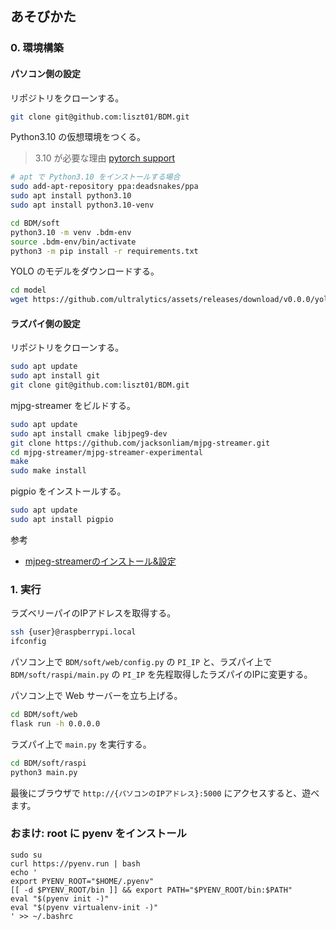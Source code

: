 ## あそびかた

### 0. 環境構築

#### パソコン側の設定

リポジトリをクローンする。

```bash
git clone git@github.com:liszt01/BDM.git
```

Python3.10 の仮想環境をつくる。

> 3.10 が必要な理由
> [pytorch support](https://stackoverflow.com/questions/75417119/how-to-find-what-is-the-latest-version-of-python-that-pytorch)


```bash
# apt で Python3.10 をインストールする場合
sudo add-apt-repository ppa:deadsnakes/ppa
sudo apt install python3.10
sudo apt install python3.10-venv
```

```bash
cd BDM/soft
python3.10 -m venv .bdm-env
source .bdm-env/bin/activate
python3 -m pip install -r requirements.txt
```

YOLO のモデルをダウンロードする。

```bash
cd model
wget https://github.com/ultralytics/assets/releases/download/v0.0.0/yolov8n.pt
```

#### ラズパイ側の設定

リポジトリをクローンする。

```bash
sudo apt update
sudo apt install git
git clone git@github.com:liszt01/BDM.git
```

mjpg-streamer をビルドする。

```bash
sudo apt update
sudo apt install cmake libjpeg9-dev
git clone https://github.com/jacksonliam/mjpg-streamer.git
cd mjpg-streamer/mjpg-streamer-experimental
make
sudo make install
```

pigpio をインストールする。

```bash
sudo apt update
sudo apt install pigpio
```

参考

- [mjpeg-streamerのインストール&設定](https://raspi-katsuyou.com/index.php/2020/06/30/11/10/44/644/)

### 1. 実行

ラズベリーパイのIPアドレスを取得する。

```bash
ssh {user}@raspberrypi.local
ifconfig
```

パソコン上で `BDM/soft/web/config.py` の `PI_IP` と、ラズパイ上で `BDM/soft/raspi/main.py` の `PI_IP` を先程取得したラズパイのIPに変更する。

パソコン上で Web サーバーを立ち上げる。

```bash
cd BDM/soft/web
flask run -h 0.0.0.0
```

ラズパイ上で `main.py` を実行する。

```bash
cd BDM/soft/raspi
python3 main.py
```

最後にブラウザで `http://{パソコンのIPアドレス}:5000` にアクセスすると、遊べます。

### おまけ: root に pyenv をインストール

```
sudo su
curl https://pyenv.run | bash
echo '
export PYENV_ROOT="$HOME/.pyenv"
[[ -d $PYENV_ROOT/bin ]] && export PATH="$PYENV_ROOT/bin:$PATH"
eval "$(pyenv init -)"
eval "$(pyenv virtualenv-init -)"
' >> ~/.bashrc
```